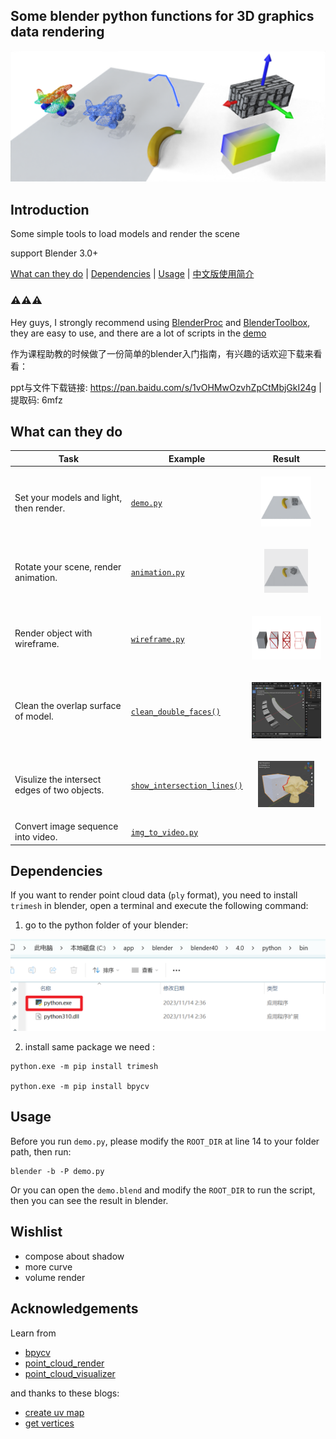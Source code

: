 ## Some blender python functions for 3D graphics data rendering

![demo](./doc/images/page.png)


## Introduction
Some simple tools to load models and render the scene

support Blender 3.0+


[What can they do](#what-can-they-do) | [Dependencies](#dependencies) | [Usage](#usage) | [中文版使用简介](./doc/how_to_use.md)

### ⚠️⚠️⚠️ 
Hey guys, I strongly recommend using [BlenderProc](https://github.com/DLR-RM/BlenderProc/tree/main) and [BlenderToolbox](https://github.com/HTDerekLiu/BlenderToolbox/), they are easy to use, and there are a lot of scripts in the [demo](https://github.com/HTDerekLiu/BlenderToolbox/tree/master/demos)

作为课程助教的时候做了一份简单的blender入门指南，有兴趣的话欢迎下载来看看：

ppt与文件下载链接: https://pan.baidu.com/s/1vOHMwOzvhZpCtMbjGkI24g  | 提取码: 6mfz 

## What can they do

Task | Example | Result
--- | --- | ---
Set your models and light, then render. | [`demo.py`](./demo.py)   | <p align='center'><img height="80px" src="./doc/images/animate/s_0.png" > </p>
Rotate your scene, render animation. | [`animation.py`](./examples/animation.py)   | <p align='center'><img height="70px" src="./doc/images/animate/rot.gif" > </p>
Render object with wireframe. | [`wireframe.py`](./examples/wireframe.py)   | <p align='center'><img height="70px" src="./doc/images/wireframe.png" > </p>
Clean the overlap surface of model. | [`clean_double_faces()`](./tools/modifier.py#L65)   | <p align='center'><img height="90px" src="./doc/images/double.png" > </p>
Visulize the intersect edges of two objects. | [`show_intersection_lines()`](./tools/modifier.py#L91)   | <p align='center'><img width="90px" src="./doc/images/intersect.gif" > </p>
Convert image sequence into video. | [`img_to_video.py`](./examples/img_to_video.py)  


## Dependencies
If you want to render point cloud data (`ply` format), you need to install `trimesh` in blender, open a terminal and execute the following command:

1. go to the python folder of your blender: 

![python](./doc/images/python_path.png)

2. install same package we need :

```
python.exe -m pip install trimesh

python.exe -m pip install bpycv
```

## Usage

Before you run `demo.py`, please modify the `ROOT_DIR` at line 14 to your folder path, then run: 

```
blender -b -P demo.py
```

Or you can open the `demo.blend` and modify the `ROOT_DIR` to run the script, then you can see the result in blender.


## Wishlist

* compose about shadow
* more curve
* volume render


## Acknowledgements
Learn from 
* [bpycv](https://github.com/DIYer22/bpycv)
* [point_cloud_render](https://github.com/itsumu/point_cloud_renderer)
* [point_cloud_visualizer](https://github.com/uhlik/bpy)

and thanks to these blogs:
* [create uv map](https://b3d.interplanety.org/en/how-to-create-a-new-mesh-uv-with-the-blender-python-api/)
* [get vertices](https://blenderartists.org/t/efficient-copying-of-vertex-coords-to-and-from-numpy-arrays/661467/2)

